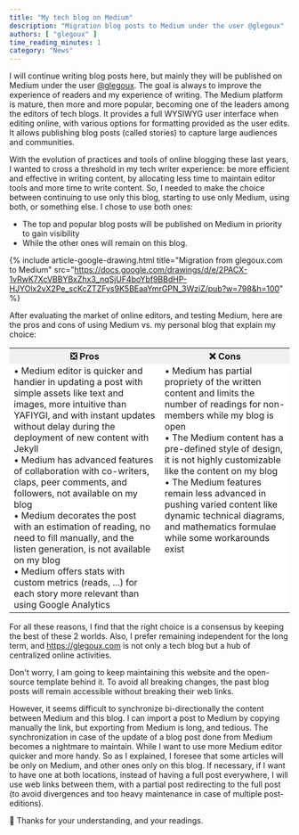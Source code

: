 ```yaml
---
title: "My tech blog on Medium"
description: "Migration blog posts to Medium under the user @glegoux"
authors: [ "glegoux" ]
time_reading_minutes: 1
category: "News"
---
```


I will continue writing blog posts here, but mainly they will be published on Medium under the user [@glegoux](https://medium.com/@glegoux>). The goal is always to improve the experience of readers and my experience of writing. The Medium platform is mature, then more and more popular, becoming one of the leaders among the editors of tech blogs. It provides a full WYSIWYG user interface when editing online, with various options for formatting provided as the user edits. It allows publishing blog posts (called stories) to capture large audiences and communities.

With the evolution of practices and tools of online blogging these last years, I wanted to cross a threshold in my tech writer experience: be more efficient and effective in writing content, by allocating less time to maintain editor tools and more time to write content. So, I needed to make the choice between continuing to use only this blog, starting to use only Medium, using both, or something else. I chose to use both ones:

* The top and popular blog posts will be published on Medium in priority to gain visibility
* While the other ones will remain on this blog.

{% include article-google-drawing.html 
  title="Migration from glegoux.com to Medium" 
  src="https://docs.google.com/drawings/d/e/2PACX-1vRwK7XcVBBYBxZhx3_nqSjUF4boYbf9BBdHP-HJYOlx2vX2Pe_scKcZTZFys9K5BEaaYmrGPN_3WziZ/pub?w=798&h=100" 
%}

After evaluating the market of online editors, and testing Medium, here are the pros and cons of using Medium vs. my personal blog that explain my choice:

<table>
  <tr class="text-center" style="background-color: #f0f0f0">
    <th>❎ Pros</th>
    <th>❌ Cons</th>
  </tr>
  <tr style="background-color: white">
    <td style="vertical-align: top;">
• Medium editor is quicker and handier in updating a post with simple assets like text and images, more intuitive than YAFIYGI, and with instant updates without delay during the deployment of new content with Jekyll<br>
• Medium has advanced features of collaboration with co-writers, claps, peer comments, and followers, not available on my blog<br>
• Medium decorates the post with an estimation of reading, no need to fill manually, and the listen generation, is not available on my blog<br>
• Medium offers stats with custom metrics (reads, ...) for each story more relevant than using Google Analytics
    </td>
    <td style="vertical-align: top;">
• Medium has partial propriety of the written content and limits the number of readings for non-members while my blog is open<br>
• The Medium content has a pre-defined style of design, it is not highly customizable like the content on my blog<br>
• The Medium features remain less advanced in pushing varied content like dynamic technical diagrams, and mathematics formulae while some workarounds exist
    </td>
  </tr>
</table>

For all these reasons, I find that the right choice is a consensus by keeping the best of these 2 worlds. Also, I prefer remaining independent for the long term,
and <https://glegoux.com> is not only a tech blog but a hub of centralized online activities.

Don't worry, I am going to keep maintaining this website and the open-source template behind it. To avoid all breaking changes, the past blog posts will remain accessible without breaking their web links.

However, it seems difficult to synchronize bi-directionally the content between Medium and this blog. I can import a post to Medium by copying manually the link, but exporting from Medium is long, and tedious. The synchronization in case of the update of a blog post done from Medium becomes a nightmare to maintain. While I want to use more Medium editor quicker and more handy. So as I explained, I foresee that some articles will be only on Medium, and other ones only on this blog. If necessary, if I want to have one at both locations, instead of having a full post everywhere, I will use web links between them, with a partial post redirecting to the full post (to avoid divergences and too heavy maintenance in case of multiple post-editions).

🙏 Thanks for your understanding, and your readings.

<div style="height: 200px"></div>
